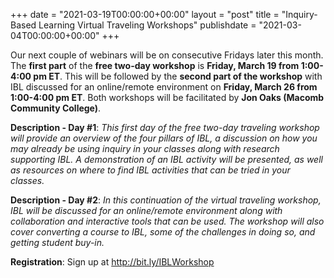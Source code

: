 +++
date = "2021-03-19T00:00:00+00:00"
layout = "post"
title = "Inquiry-Based Learning Virtual Traveling Workshops"
publishdate = "2021-03-04T00:00:00+00:00"
+++

Our next couple of webinars will be on consecutive Fridays later this month. The **first part** of the **free two-day workshop** is **Friday, March 19 from 1:00-4:00 pm ET**. This will be followed by the **second part of the workshop** with IBL discussed for an online/remote environment on **Friday, March 26 from 1:00-4:00 pm ET**. Both workshops will be facilitated by **Jon Oaks (Macomb Community College)**.<br/>

**Description - Day #1**:
<i>This first day of the free two-day traveling workshop will provide an overview of the four pillars of IBL, a discussion on how you may already be using inquiry in your classes along with research supporting IBL. A demonstration of an IBL activity will be presented, as well as resources on where to find IBL activities that can be tried in your classes.</i><br/>

**Description - Day #2**:
<i>In this continuation of the virtual traveling workshop, IBL will be discussed for an online/remote environment along with collaboration and interactive tools that can be used. The workshop will also cover converting a course to IBL, some of the challenges in doing so, and getting student buy-in.</i><br/>

**Registration**: Sign up at http://bit.ly/IBLWorkshop

